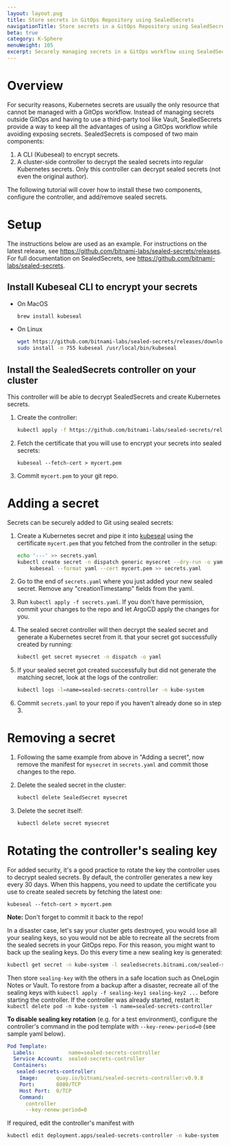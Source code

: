```yaml
---
layout: layout.pug
title: Store secrets in GitOps Repository using SealedSecrets
navigationTitle: Store secrets in a GitOps Repository using SealedSecrets
beta: true
category: K-Sphere
menuWeight: 105
excerpt: Securely managing secrets in a GitOps workflow using SealedSecrets
---
```


# Overview
For security reasons, Kubernetes secrets are usually the only resource that cannot be managed with a GitOps workflow. Instead of managing secrets outside GitOps and having to use a third-party tool like Vault, SealedSecrets provide a way to keep all the advantages of using a GitOps workflow while avoiding exposing secrets. SealedSecrets is composed of two main components:

1. A CLI (Kubeseal) to encrypt secrets.
2. A cluster-side controller to decrypt the sealed secrets into regular Kubernetes secrets. Only this controller can decrypt sealed secrets (not even the original author).

The following tutorial will cover how to install these two components, configure the controller, and add/remove sealed secrets.

# Setup

The instructions below are used as an example. For instructions on the latest release, see <https://github.com/bitnami-labs/sealed-secrets/releases>.  
For full documentation on SealedSecrets, see <https://github.com/bitnami-labs/sealed-secrets>.

## Install Kubeseal CLI to encrypt your secrets

- On MacOS
    ```bash
    brew install kubeseal
    ```

- On Linux
    ```bash
    wget https://github.com/bitnami-labs/sealed-secrets/releases/download/v0.12.4/kubeseal-linux-amd64 -O kubeseal
    sudo install -m 755 kubeseal /usr/local/bin/kubeseal
    ```

## Install the SealedSecrets controller on your cluster
This controller will be able to decrypt SealedSecrets and create Kubernetes secrets.

1. Create the controller:

    ```bash
    kubectl apply -f https://github.com/bitnami-labs/sealed-secrets/releases/download/v0.12.4/controller.yaml
    ```  

2. Fetch the certificate that you will use to encrypt your secrets into sealed secrets:

    ```
    kubeseal --fetch-cert > mycert.pem
    ```

3. Commit `mycert.pem` to your git repo.

# Adding a secret

Secrets can be securely added to Git using sealed secrets:

1. Create a Kubernetes secret and pipe it into [kubeseal](https://github.com/bitnami-labs/sealed-secrets#usage) using the certificate `mycert.pem` that you fetched from the controller in the setup:
    ```bash
    echo '---' >> secrets.yaml
    kubectl create secret -n dispatch generic mysecret --dry-run -o yaml --from-literal=my-secret=value | \
        kubeseal --format yaml --cert mycert.pem >> secrets.yaml
    ```

2. Go to the end of `secrets.yaml` where you just added your new sealed secret. Remove any "creationTimestamp" fields from the yaml.

3. Run `kubectl apply -f secrets.yaml`. If you don't have permission, commit your changes to the repo and let ArgoCD apply the changes for you.

4. The sealed secret controller will then decrypt the sealed secret and generate a Kubernetes secret from it.  that your secret got successfully created by running:  

    ```bash
    kubectl get secret mysecret -n dispatch -o yaml
    ```

5. If your sealed secret got created successfully but did not generate the matching secret, look at the logs of the controller:  
    
    ```bash
    kubectl logs -l=name=sealed-secrets-controller -n kube-system
    ```

6. Commit `secrets.yaml` to your repo if you haven't already done so in step 3.

# Removing a secret

1. Following the same example from above in "Adding a secret", now remove the manifest for `mysecret` in `secrets.yaml` and commit those changes to the repo.

2. Delete the sealed secret in the cluster:  

    ```bash
    kubectl delete SealedSecret mysecret
    ```

3. Delete the secret itself:  

    ```bash
    kubectl delete secret mysecret
    ```

# Rotating the controller's sealing key

For added security, it's a good practice to rotate the key the controller uses to decrypt sealed secrets. By default, the controller generates a new key every 30 days. When this happens, you need to update the certificate you use to create sealed secrets by fetching the latest one:


   ```
   kubeseal --fetch-cert > mycert.pem
   ```

**Note:** Don't forget to commit it back to the repo!

In a disaster case, let's say your cluster gets destroyed, you would lose all your sealing keys, so you would not be able to recreate all the secrets from the sealed secrets in your GitOps repo. For this reason, you might want to back up the sealing keys. Do this every time a new sealing key is generated:  

   ```bash
   kubectl get secret -n kube-system -l sealedsecrets.bitnami.com/sealed-secrets-key -o yaml > sealing-key
   ```

Then store `sealing-key` with the others in a safe location such as OneLogin Notes or Vault.
To restore from a backup after a disaster, recreate all of the sealing keys with `kubectl apply -f sealing-key1 sealing-key2 ...` before starting the controller. If the controller was already started, restart it:  
`kubectl delete pod -n kube-system -l name=sealed-secrets-controller`

**To disable sealing key rotation** (e.g. for a test environment), configure the controller's command in the pod template with `--key-renew-period=0` (see sample yaml below).

```yaml
Pod Template:
  Labels:           name=sealed-secrets-controller
  Service Account:  sealed-secrets-controller
  Containers:
   sealed-secrets-controller:
    Image:      quay.io/bitnami/sealed-secrets-controller:v0.9.8
    Port:       8080/TCP
    Host Port:  0/TCP
    Command:
      controller
      --key-renew-period=0
```

If required, edit the controller's manifest with  
   
   ```bash
   kubectl edit deployment.apps/sealed-secrets-controller -n kube-system
   ```
